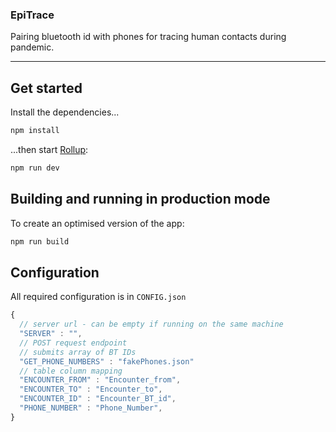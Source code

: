 ### EpiTrace

Pairing bluetooth id with phones for tracing human contacts during pandemic.

---

## Get started

Install the dependencies...

```bash
npm install
```

...then start [Rollup](https://rollupjs.org):

```bash
npm run dev
```



## Building and running in production mode

To create an optimised version of the app:

```bash
npm run build
```

## Configuration

All required configuration is in `CONFIG.json`

```js
{
  // server url - can be empty if running on the same machine
  "SERVER" : "",
  // POST request endpoint
  // submits array of BT IDs
  "GET_PHONE_NUMBERS" : "fakePhones.json"
  // table column mapping
  "ENCOUNTER_FROM" : "Encounter_from",  
  "ENCOUNTER_TO" : "Encounter_to",
  "ENCOUNTER_ID" : "Encounter_BT_id",
  "PHONE_NUMBER" : "Phone_Number",
}

```
